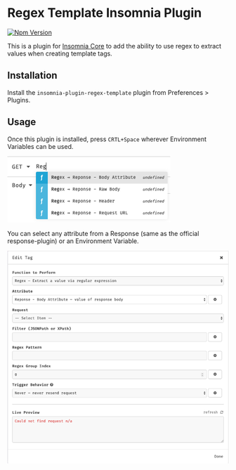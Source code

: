 # Regex Template Insomnia Plugin

[![Npm Version](https://img.shields.io/npm/v/insomnia-plugin-regex-template.svg)](https://www.npmjs.com/package/insomnia-plugin-regex-template)

This is a plugin for [Insomnia Core](https://insomnia.rest) to add the ability to use regex to extract values when creating template tags.

## Installation

Install the `insomnia-plugin-regex-template` plugin from Preferences > Plugins.

## Usage

Once this plugin is installed, press `CRTL+Space` wherever Environment Variables can be used.

![](./assets/add-template.png)

You can select any attribute from a Response (same as the official response-plugin) or an Environment Variable.

![](./assets/edit-tag.png)
